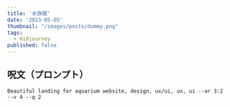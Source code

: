 ```yaml
---
title: '水族館'
date: '2023-05-05'
thumbnail: "/images/posts/dummy.png"
tags:
  - midjourney
published: false
---
```


## 呪文（プロンプト）
```
Beautiful landing for aquarium website, design, ux/ui, ux, ui --ar 3:2 --v 4 --q 2
```